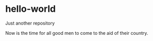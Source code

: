 # hello-world
Just another repository

Now is the time for all good men to come to the aid of their country.
